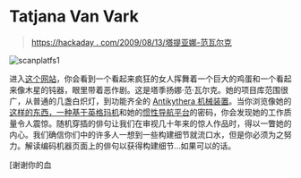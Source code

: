 # Tatjana Van Vark

> [https://hackaday . com/2009/08/13/塔提亚娜-范瓦尔克](https://hackaday.com/2009/08/13/tatjana-van-vark/)

![scanplatfs1](img/458bd92cea3c5c50e86b3d40f716a001.png "scanplatfs1")

进入[这个网站](http://www.tatjavanvark.nl/)，你会看到一个看起来疯狂的女人挥舞着一个巨大的鸡蛋和一个看起来像木星的钝器，眼里带着恶作剧。这是塔季扬娜·范·瓦尔克。她的项目库范围很广，从普通的几盏白炽灯，到功能齐全的 [Antikythera 机械装置](http://www.tatjavanvark.nl/antikythera/)。当你浏览像她的[这样的东西，一种基于英格玛机](http://www.tatjavanvark.nl/tvv1/pht10.html)和她的[惯性导航平台](http://www.tatjavanvark.nl/tvv5/platfrm.html)的密码，你会发现她的工作质量令人震惊。随机穿插的俳句让我们在审视几十年来的惊人作品时，得以一瞥她的内心。我们确信你们中的许多人一想到一些构建细节就流口水，但是你必须为之努力。解读编码机器页面上的俳句以获得构建细节…如果可以的话。

[谢谢你的血